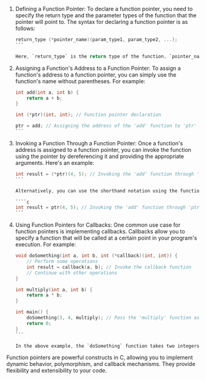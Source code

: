 1. Defining a Function Pointer:
   To declare a function pointer, you need to specify the return type and the parameter types of the function that the pointer will point to. The syntax for declaring a function pointer is as follows:
   
   ````c
   return_type (*pointer_name)(param_type1, param_type2, ...);
   ```

   Here, `return_type` is the return type of the function, `pointer_name` is the name of the function pointer, and `param_type1`, `param_type2`, etc., are the parameter types of the function.

2. Assigning a Function's Address to a Function Pointer:
   To assign a function's address to a function pointer, you can simply use the function's name without parentheses. For example:
   
   ````c
   int add(int a, int b) {
       return a + b;
   }
   
   int (*ptr)(int, int); // Function pointer declaration
   
   ptr = add; // Assigning the address of the 'add' function to 'ptr'
   ```

3. Invoking a Function Through a Function Pointer:
   Once a function's address is assigned to a function pointer, you can invoke the function using the pointer by dereferencing it and providing the appropriate arguments. Here's an example:
   
   ````c
   int result = (*ptr)(4, 5); // Invoking the 'add' function through 'ptr'
   ```

   Alternatively, you can use the shorthand notation using the function pointer without explicitly dereferencing it:
   
   ````c
   int result = ptr(4, 5); // Invoking the 'add' function through 'ptr'
   ```

4. Using Function Pointers for Callbacks:
   One common use case for function pointers is implementing callbacks. Callbacks allow you to specify a function that will be called at a certain point in your program's execution. For example:
   
   ````c
   void doSomething(int a, int b, int (*callback)(int, int)) {
       // Perform some operations
       int result = callback(a, b); // Invoke the callback function
       // Continue with other operations
   }
   
   int multiply(int a, int b) {
       return a * b;
   }
   
   int main() {
       doSomething(3, 4, multiply); // Pass the 'multiply' function as a callback
       return 0;
   }
   ```

   In the above example, the `doSomething` function takes two integers and a function pointer as arguments. It performs some operations and then invokes the callback function, passing the two integers as arguments. In `main()`, we pass the `multiply` function as the callback, and it gets executed within the `doSomething` function.

Function pointers are powerful constructs in C, allowing you to implement dynamic behavior, polymorphism, and callback mechanisms. They provide flexibility and extensibility to your code.